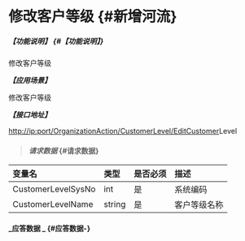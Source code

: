 # 修改客户等级 {#新增河流}

##### _【功能说明】_ {#【功能说明】}

修改客户等级

_**【应用场景】**_

修改客户等级

_**【接口地址】**_

[http://ip:port/OrganizationAction/CustomerLevel/Edit](http://ip:port/OrganizationAction/Customer/AddCustomer)[Customer](http://ip:port/OrganizationAction/Customer/AddCustomer)Level

> #### _请求数据_ {#请求数据}

| 变量名 | 类型 | 是否必须 | 描述 |
| :--- | :--- | :--- | :--- |
| CustomerLevelSysNo | int | 是 | 系统编码 |
| CustomerLevelName | string | 是 | 客户等级名称 |

#### _应答数据 _ {#应答数据-}



